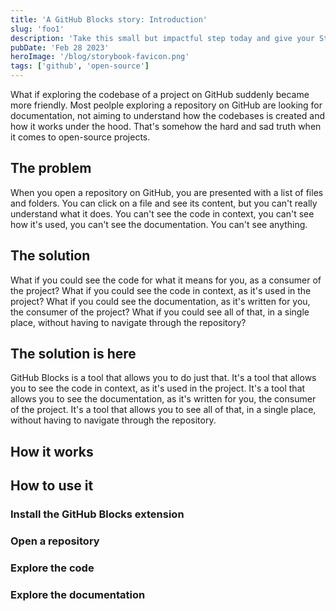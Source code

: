 ```yaml
---
title: 'A GitHub Blocks story: Introduction'
slug: 'foo1'
description: 'Take this small but impactful step today and give your Storybook application that extra touch of visual appeal and professionalism!'
pubDate: 'Feb 28 2023'
heroImage: '/blog/storybook-favicon.png'
tags: ['github', 'open-source']
---
```


What if exploring the codebase of a project on GitHub suddenly became more friendly.
Most peolple exploring a repository on GitHub are looking for documentation, not aiming to understand how the codebases is created and how it works under the hood.
That's somehow the hard and sad truth when it comes to open-source projects.

## The problem

When you open a repository on GitHub, you are presented with a list of files and folders.
You can click on a file and see its content, but you can't really understand what it does.
You can't see the code in context, you can't see how it's used, you can't see the documentation.
You can't see anything.

## The solution

What if you could see the code for what it means for you, as a consumer of the project?
What if you could see the code in context, as it's used in the project?
What if you could see the documentation, as it's written for you, the consumer of the project?
What if you could see all of that, in a single place, without having to navigate through the repository?

## The solution is here

GitHub Blocks is a tool that allows you to do just that.
It's a tool that allows you to see the code in context, as it's used in the project.
It's a tool that allows you to see the documentation, as it's written for you, the consumer of the project.
It's a tool that allows you to see all of that, in a single place, without having to navigate through the repository.


## How it works



## How to use it

### Install the GitHub Blocks extension

### Open a repository

### Explore the code

### Explore the documentation
